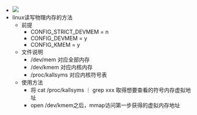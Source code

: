 - ![](../images/file_to_address_space.png)
- linux读写物理内存的方法
    - 前提
        - CONFIG_STRICT_DEVMEM = n
        - CONFIG_DEVMEM = y
        - CONFIG_KMEM = y
    - 文件说明
        - /dev/mem 对应全部内存
        - /dev/kmem 对应内核内存
        - /proc/kallsyms 对应内核符号表
    - 使用方法
        - 将 cat /proc/kallsyms ｜ grep xxx 取得想要查看的符号内存虚拟地址
        - open /dev/kmem之后，mmap访问第一步获得的虚拟内存地址

